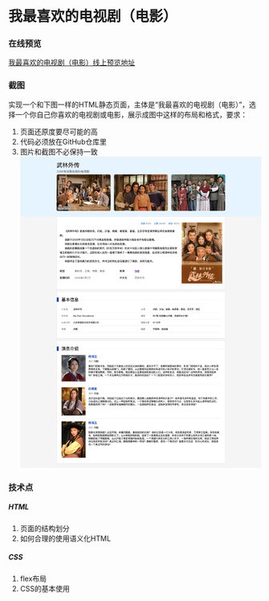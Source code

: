 # 我最喜欢的电视剧（电影）
### 在线预览
[我最喜欢的电视剧（电影）线上预览地址](https://erdong-fe.github.io/FeProject2Dong/01.JavaScript/01.MyFavoriteTV/index.html)
### 截图
实现一个和下图一样的HTML静态页面，主体是“我最喜欢的电视剧（电影）”，选择一个你自己你喜欢的电视剧或电影，展示成图中这样的布局和格式，要求：
1. 页面还原度要尽可能的高
2. 代码必须放在GitHub仓库里
3. 图片和截图不必保持一致
![截图](./screenshot.png)

### 技术点
##### HTML
1. 页面的结构划分
2. 如何合理的使用语义化HTML
##### CSS
1. flex布局
2. CSS的基本使用